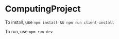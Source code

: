 # ComputingProject

To install, use `npm install && npm run client-install`

To run, use `npm run dev`

